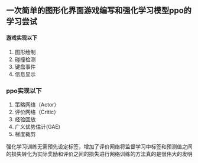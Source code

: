 ## 一次简单的图形化界面游戏编写和强化学习模型ppo的学习尝试

#### 游戏实现以下

1. 图形绘制
2. 碰撞检测
3. 键盘事件
4. 信息显示

### ppo实现以下

1. 策略网络（Actor）
2. 评价网络（Critic）
3. 经验回放
4. 广义优势估计(GAE)
5. 梯度裁剪

强化学习训练无需预先设定标签，增加了评价网络将监督学习中标签和预测值之间的损失转化为实际奖励和评价之间的损失进行网络训练的方法真的是很伟大的发明

